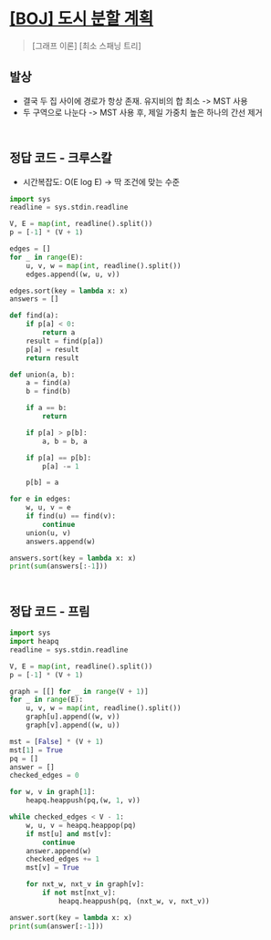 # [[BOJ] 도시 분할 계획](https://www.acmicpc.net/problem/1647)

> [그래프 이론] [최소 스패닝 트리]

## 발상

- 결국 두 집 사이에 경로가 항상 존재. 유지비의 합 최소 -> MST 사용
- 두 구역으로 나눈다 -> MST 사용 후, 제일 가중치 높은 하나의 간선 제거

## <br>정답 코드 - 크루스칼

- 시간복잡도: O(E log E) -> 딱 조건에 맞는 수준

```python
import sys
readline = sys.stdin.readline

V, E = map(int, readline().split())
p = [-1] * (V + 1)

edges = []
for _ in range(E):
    u, v, w = map(int, readline().split())
    edges.append((w, u, v))

edges.sort(key = lambda x: x)
answers = []

def find(a):
    if p[a] < 0:
        return a
    result = find(p[a])
    p[a] = result
    return result

def union(a, b):
    a = find(a)
    b = find(b)

    if a == b:
        return

    if p[a] > p[b]:
        a, b = b, a

    if p[a] == p[b]:
        p[a] -= 1

    p[b] = a

for e in edges:
    w, u, v = e
    if find(u) == find(v):
        continue
    union(u, v)
    answers.append(w)

answers.sort(key = lambda x: x)
print(sum(answers[:-1]))
```

## <br>정답 코드 - 프림

```python
import sys
import heapq
readline = sys.stdin.readline

V, E = map(int, readline().split())
p = [-1] * (V + 1)

graph = [[] for _ in range(V + 1)]
for _ in range(E):
    u, v, w = map(int, readline().split())
    graph[u].append((w, v))
    graph[v].append((w, u))

mst = [False] * (V + 1)
mst[1] = True
pq = []
answer = []
checked_edges = 0

for w, v in graph[1]:
    heapq.heappush(pq,(w, 1, v))

while checked_edges < V - 1:
    w, u, v = heapq.heappop(pq)
    if mst[u] and mst[v]:
        continue
    answer.append(w)
    checked_edges += 1
    mst[v] = True

    for nxt_w, nxt_v in graph[v]:
        if not mst[nxt_v]:
            heapq.heappush(pq, (nxt_w, v, nxt_v))

answer.sort(key = lambda x: x)
print(sum(answer[:-1]))
```
